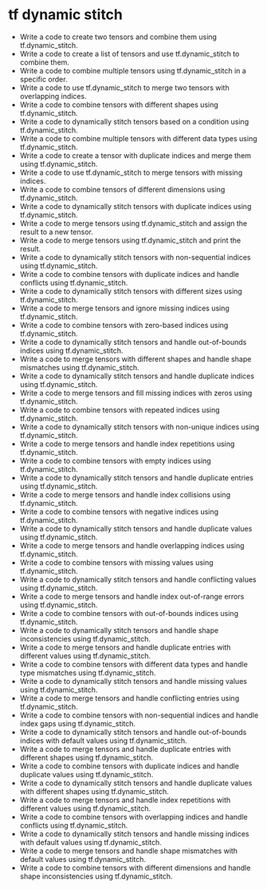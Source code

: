 # tf dynamic stitch

- Write a code to create two tensors and combine them using tf.dynamic_stitch.
- Write a code to create a list of tensors and use tf.dynamic_stitch to combine them.
- Write a code to combine multiple tensors using tf.dynamic_stitch in a specific order.
- Write a code to use tf.dynamic_stitch to merge two tensors with overlapping indices.
- Write a code to combine tensors with different shapes using tf.dynamic_stitch.
- Write a code to dynamically stitch tensors based on a condition using tf.dynamic_stitch.
- Write a code to combine multiple tensors with different data types using tf.dynamic_stitch.
- Write a code to create a tensor with duplicate indices and merge them using tf.dynamic_stitch.
- Write a code to use tf.dynamic_stitch to merge tensors with missing indices.
- Write a code to combine tensors of different dimensions using tf.dynamic_stitch.
- Write a code to dynamically stitch tensors with duplicate indices using tf.dynamic_stitch.
- Write a code to merge tensors using tf.dynamic_stitch and assign the result to a new tensor.
- Write a code to merge tensors using tf.dynamic_stitch and print the result.
- Write a code to dynamically stitch tensors with non-sequential indices using tf.dynamic_stitch.
- Write a code to combine tensors with duplicate indices and handle conflicts using tf.dynamic_stitch.
- Write a code to dynamically stitch tensors with different sizes using tf.dynamic_stitch.
- Write a code to merge tensors and ignore missing indices using tf.dynamic_stitch.
- Write a code to combine tensors with zero-based indices using tf.dynamic_stitch.
- Write a code to dynamically stitch tensors and handle out-of-bounds indices using tf.dynamic_stitch.
- Write a code to merge tensors with different shapes and handle shape mismatches using tf.dynamic_stitch.
- Write a code to dynamically stitch tensors and handle duplicate indices using tf.dynamic_stitch.
- Write a code to merge tensors and fill missing indices with zeros using tf.dynamic_stitch.
- Write a code to combine tensors with repeated indices using tf.dynamic_stitch.
- Write a code to dynamically stitch tensors with non-unique indices using tf.dynamic_stitch.
- Write a code to merge tensors and handle index repetitions using tf.dynamic_stitch.
- Write a code to combine tensors with empty indices using tf.dynamic_stitch.
- Write a code to dynamically stitch tensors and handle duplicate entries using tf.dynamic_stitch.
- Write a code to merge tensors and handle index collisions using tf.dynamic_stitch.
- Write a code to combine tensors with negative indices using tf.dynamic_stitch.
- Write a code to dynamically stitch tensors and handle duplicate values using tf.dynamic_stitch.
- Write a code to merge tensors and handle overlapping indices using tf.dynamic_stitch.
- Write a code to combine tensors with missing values using tf.dynamic_stitch.
- Write a code to dynamically stitch tensors and handle conflicting values using tf.dynamic_stitch.
- Write a code to merge tensors and handle index out-of-range errors using tf.dynamic_stitch.
- Write a code to combine tensors with out-of-bounds indices using tf.dynamic_stitch.
- Write a code to dynamically stitch tensors and handle shape inconsistencies using tf.dynamic_stitch.
- Write a code to merge tensors and handle duplicate entries with different values using tf.dynamic_stitch.
- Write a code to combine tensors with different data types and handle type mismatches using tf.dynamic_stitch.
- Write a code to dynamically stitch tensors and handle missing values using tf.dynamic_stitch.
- Write a code to merge tensors and handle conflicting entries using tf.dynamic_stitch.
- Write a code to combine tensors with non-sequential indices and handle index gaps using tf.dynamic_stitch.
- Write a code to dynamically stitch tensors and handle out-of-bounds indices with default values using tf.dynamic_stitch.
- Write a code to merge tensors and handle duplicate entries with different shapes using tf.dynamic_stitch.
- Write a code to combine tensors with duplicate indices and handle duplicate values using tf.dynamic_stitch.
- Write a code to dynamically stitch tensors and handle duplicate values with different shapes using tf.dynamic_stitch.
- Write a code to merge tensors and handle index repetitions with different values using tf.dynamic_stitch.
- Write a code to combine tensors with overlapping indices and handle conflicts using tf.dynamic_stitch.
- Write a code to dynamically stitch tensors and handle missing indices with default values using tf.dynamic_stitch.
- Write a code to merge tensors and handle shape mismatches with default values using tf.dynamic_stitch.
- Write a code to combine tensors with different dimensions and handle shape inconsistencies using tf.dynamic_stitch.